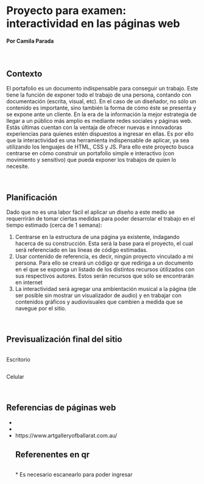 <html>
    <body>
        <h1> Proyecto para examen: interactividad en las páginas web </h1>
        <!-- Buscar en "How to" de W3 -->
        <h4> Por Camila Parada </h4>
        <br>
        <h2> Contexto </h2>
          <p> El portafolio es un documento indispensable para conseguir un trabajo. Este tiene la función de exponer todo el trabajo de una persona, contando con documentación (escrita, visual, etc). En el caso de un diseñador, no sólo un contenido es importante, sino también la forma de cómo éste se presenta y se expone ante un cliente. En la era de la información la mejor estrategia de llegar a un público más amplio es mediante redes sociales y páginas web. Estás últimas cuentan con la ventaja de ofrecer nuevas e innovadoras experiencias para quienes estén dispuestos a ingresar en ellas. Es por ello que la interactividad es una herramienta indispensable de aplicar, ya sea utilizando los lenguajes de HTML, CSS y JS. Para ello este proyecto busca centrarse en cómo construir un portafolio simple e interactivo (con movimiento y sensitivo) que pueda exponer los trabajos de quien lo necesite.</p>
        <br>
        <h2> Planificación </h2>
          <p> Dado que no es una labor fácil el aplicar un diseño a este medio se requerrirán de tomar ciertas medidas para poder desarrolar el trabajo en el tiempo estimado (cerca de 1 semana):</p>
        <ol>
         <li> Centrarse en la estructura de una página ya existente, indagando hacerca de su construcción. Esta será la base para el proyecto, el cual será referenciado en las líneas de código estimadas.</li>
         <li> Usar contenido de referencia, es decir, ningún proyecto vinculado a mi persona. Para ello se creará un código qr que rediriga a un documento en el que se exponga un listado de los distintos recursos útilizados con sus respectivos autores. Estos serán recursos que sólo se encontrarán en internet </li>
         <li>La interactividad será agregar una ambientación musical a la página (de ser posible sin mostrar un visualizador de audio) y en trabajar con contenidos gráficos y audiovisuales que cambien a medida que se navegue por el sitio.</li>
        </ol>
        <br>
        <h2> Previsualización final del sitio </h2>
          <img src= "">
           <p> Escritorio </p>
          <img src= "">
           <p> Celular </p>
        <br>
        <h2> Referencias de páginas web </h2>
        <ul>
         <li></li>
         <li></li>
         <li>https://www.artgalleryofballarat.com.au/</li>
        <h2> Referenentes en qr </h2>
          <img src= "">
          <p> * Es necesario escanearlo para poder ingresar </p>
    </body>
</html>
